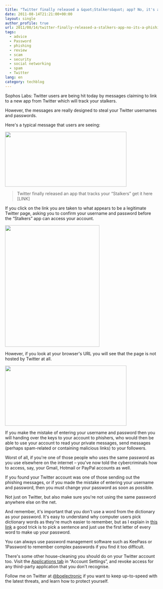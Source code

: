 ```yaml
---
title: "Twitter finally released a &quot;Stalkers&quot; app? No, it's a phishing scam"
date: 2011-08-14T21:21:00+00:00
layout: single
author_profile: true
url: 2011/08/14/twitter-finally-released-a-stalkers-app-no-its-a-phishing-scam/
tags:
  - advice
  - Password
  - phishing
  - review
  - scam
  - security
  - social networking
  - spam
  - Twitter
lang: en
category: techblog
---
```

<div dir="ltr" trbidi="on">
  Sophos Labs: Twitter users are being hit today by messages claiming to link to a new app from Twitter which will track your stalkers.</p> 
  
  <p>
    However, the messages are really designed to steal your Twitter usernames and passwords.
  </p>
  
  <p>
    Here's a typical message that users are seeing:
  </p>
  
  <div>
    <a href="http://1.bp.blogspot.com/-IIngieAPmLM/TkgzUstoLpI/AAAAAAAAD9s/fVtBZhwDZ_o/s1600/twitter-stalkers.jpg" imageanchor="1"><img border="0" height="181" src="http://1.bp.blogspot.com/-IIngieAPmLM/TkgzUstoLpI/AAAAAAAAD9s/fVtBZhwDZ_o/s400/twitter-stalkers.jpg" width="400" /></a>
  </div>
  
  <blockquote>
    <p>
      Twitter finally released an app that tracks your &#8220;Stalkers&#8221; get it here [LINK]
    </p>
  </blockquote>
  
  <p>
    If you click on the link you are taken to what appears to be a legitimate Twitter page, asking you to confirm your username and password before the &#8220;Stalkers&#8221; app can access your account.
  </p>
  
  <div>
    <a href="http://4.bp.blogspot.com/-FW6K8T_f668/TkgzjS6xA5I/AAAAAAAAD90/lCh23AIBLas/s1600/twitter-stalkers-site.jpg" imageanchor="1"><img border="0" height="400" src="http://4.bp.blogspot.com/-FW6K8T_f668/TkgzjS6xA5I/AAAAAAAAD90/lCh23AIBLas/s400/twitter-stalkers-site.jpg" width="311" /></a>
  </div>
  
  <p>
    However, if you look at your browser's URL you will see that the page is not hosted by Twitter at all.
  </p>
  
  <div>
    <a href="http://4.bp.blogspot.com/-CxX8YDiPfF0/Tkgzg-pnxoI/AAAAAAAAD9w/4_tkVteZnYc/s1600/twitter-stalkers-url.jpg" imageanchor="1"><img border="0" height="198" src="http://4.bp.blogspot.com/-CxX8YDiPfF0/Tkgzg-pnxoI/AAAAAAAAD9w/4_tkVteZnYc/s400/twitter-stalkers-url.jpg" width="400" /></a>
  </div>
  
  <p>
    If you make the mistake of entering your username and password then you will handing over the keys to your account to phishers, who would then be able to use your account to read your private messages, send messages (perhaps spam-related or containing malicious links) to your followers.
  </p>
  
  <p>
    Worst of all, if you're one of those people who uses the same password as you use elsewhere on the internet &#8211; you've now told the cybercriminals how to access, say, your Gmail, Hotmail or PayPal accounts as well.
  </p>
  
  <p>
    If you found your Twitter account was one of those sending out the phishing messages, or if you made the mistake of entering your username and password, then you must change your password as soon as possible.
  </p>
  
  <p>
    Not just on Twitter, but also make sure you're not using the same password anywhere else on the net.
  </p>
  
  <p>
    And remember, it's important that you don't use a word from the dictionary as your password. It's easy to understand why computer users pick dictionary words as they're much easier to remember, but as I explain in <a href="/en/knowledge-base/security/passwords">this link</a> a good trick is to pick a sentence and just use the first letter of every word to make up your password.
  </p>
  
  <p>
    You can always use password management software such as KeePass or 1Password to remember complex passwords if you find it too difficult.
  </p>
  
  <p>
    There's some other house-cleaning you should do on your Twitter account too. Visit the <a href="http://twitter.com/settings/applications">Applications tab</a> in &#8220;Account Settings&#8221;, and revoke access for any third-party application that you don't recognise.
  </p>
  
  <p>
    Follow me on Twitter at <a href="http://twitter.com/boelectronic">@boelectronic</a> if you want to keep up-to-speed with the latest threats, and learn how to protect yourself.</div>